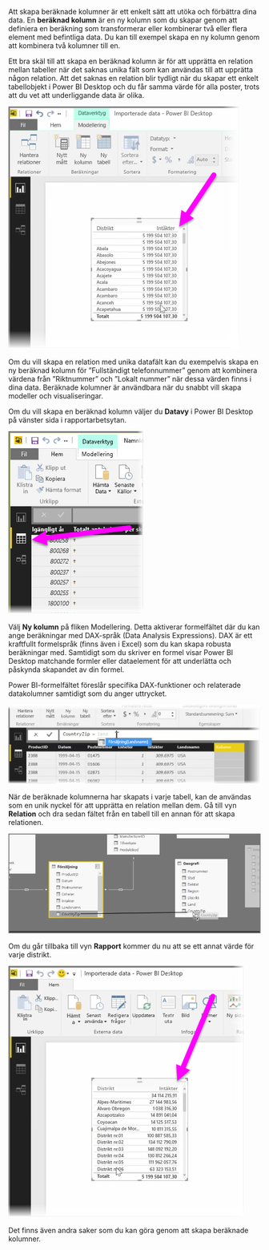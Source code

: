 Att skapa beräknade kolumner är ett enkelt sätt att utöka och förbättra dina data. En **beräknad kolumn** är en ny kolumn som du skapar genom att definiera en beräkning som transformerar eller kombinerar två eller flera element med befintliga data. Du kan till exempel skapa en ny kolumn genom att kombinera två kolumner till en.

Ett bra skäl till att skapa en beräknad kolumn är för att upprätta en relation mellan tabeller när det saknas unika fält som kan användas till att upprätta någon relation. Att det saknas en relation blir tydligt när du skapar ett enkelt tabellobjekt i Power BI Desktop och du får samma värde för alla poster, trots att du vet att underliggande data är olika.

![](media/2-3-create-calculated-columns/2-3_1.png)

Om du vill skapa en relation med unika datafält kan du exempelvis skapa en ny beräknad kolumn för ”Fullständigt telefonnummer” genom att kombinera värdena från ”Riktnummer” och ”Lokalt nummer” när dessa värden finns i dina data. Beräknade kolumner är användbara när du snabbt vill skapa modeller och visualiseringar.

Om du vill skapa en beräknad kolumn väljer du **Datavy** i Power BI Desktop på vänster sida i rapportarbetsytan.

![](media/2-3-create-calculated-columns/2-3_2.png)

Välj **Ny kolumn** på fliken Modellering. Detta aktiverar formelfältet där du kan ange beräkningar med DAX-språk (Data Analysis Expressions). DAX är ett kraftfullt formelspråk (finns även i Excel) som du kan skapa robusta beräkningar med. Samtidigt som du skriver en formel visar Power BI Desktop matchande formler eller dataelement för att underlätta och påskynda skapandet av din formel.

Power BI-formelfältet föreslår specifika DAX-funktioner och relaterade datakolumner samtidigt som du anger uttrycket.

![](media/2-3-create-calculated-columns/2-3_3.png)

När de beräknade kolumnerna har skapats i varje tabell, kan de användas som en unik nyckel för att upprätta en relation mellan dem. Gå till vyn **Relation** och dra sedan fältet från en tabell till en annan för att skapa relationen.

![](media/2-3-create-calculated-columns/2-3_4.png)

Om du går tillbaka till vyn **Rapport** kommer du nu att se ett annat värde för varje distrikt.

![](media/2-3-create-calculated-columns/2-3_5.png)

Det finns även andra saker som du kan göra genom att skapa beräknade kolumner.


